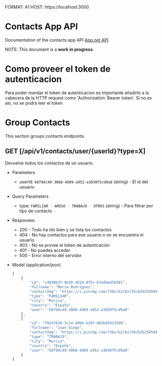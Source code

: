 FORMAT: A1
HOST: https://localhost:3000

# Contacts App API
Documentation of the contacts app API
[App.net API](http://contactfrontend).

NOTE: This document is a **work in progress**.

# Como proveer el token de autenticacion
Para poder mandar el token de autenticacion es importante añadirlo a la cabecera de la HTTP request como 'Authorization: Bearer token'. Si no es así, no se podrá leer el token

# Group Contacts
This section groups contacts endpoints.

## GET [/api/v1/contacts/user/{userId}?type=X]
Devuelve todos los contactos de un usuario.

+ Parameters
    + userId: `b879dc49-3068-4d09-a952-a3030f5cd9a0` (string) - El id del usuario

+ Query Parameters
    + type: `FAMILIAR - AMIGO - TRABAJO - OTROS` (string) - Para filtrar por tipo de contacto

+ Responses:
    + 200 - Todo ha ido bien y se lista los contactos
    + 404 - No hay contactos para ese usuario o no se encuentra el usuario
    + 403 - No se provee el token de autenticación
    + 401 - No puedes acceder
    + 500 - Error interno del servidor

+ Model (application/json)
    ```js
    [
        {
            "id": "c4938b37-0b38-4d19-875c-b7ed9ed5b581",
            "fullname": "Maria Rodriguez",
            "contactImg": "https://i.pinimg.com/736x/b2/b2/59/b2b259504f7f286ad5573bce72991455--ferrari-laferrari-ferrari--gto.jpg",
            "type": "FAMILIAR",
            "city": "Murcia",
            "country": "España",
            "user": "b879dc49-3068-4d09-a952-a3030f5cd9a0"
        },
        {
            "id": "f02d7639-3c14-49bb-b29f-802b45923599",
            "fullname": "Juan Diego",
            "contactImg": "https://i.pinimg.com/736x/b2/b2/59/b2b259504f7f286ad5573bce72991455--ferrari-laferrari-ferrari--gto.jpg",
            "type": "TRABAJO",
            "city": "Murcia",
            "country": "España",
            "user": "b879dc49-3068-4d09-a952-a3030f5cd9a0"
        }
    ]


    ```


